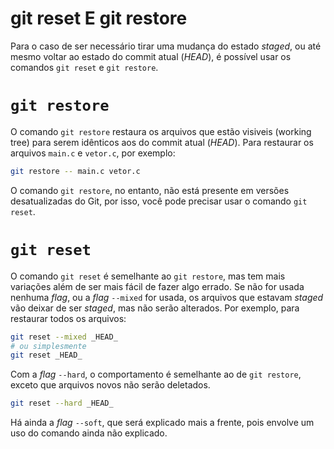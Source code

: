 # git reset E git restore

Para o caso de ser necessário tirar uma mudança do estado _staged_, ou até mesmo
voltar ao estado do commit atual (_HEAD_), é possível usar os comandos `git reset`
e `git restore`.

# `git restore`

O comando `git restore` restaura os arquivos que estão visiveis (working tree)
para serem idênticos aos do commit atual (_HEAD_). Para restaurar os arquivos
`main.c` e `vetor.c`, por exemplo:
```sh
git restore -- main.c vetor.c
```

O comando `git restore`, no entanto, não está presente em versões desatualizadas
do Git, por isso, você pode precisar usar o comando `git reset`.

# `git reset`

O comando `git reset` é semelhante ao `git restore`, mas tem mais variações
além de ser mais fácil de fazer algo errado. Se não for usada nenhuma _flag_, ou
a _flag_ `--mixed` for usada, os arquivos que estavam _staged_ vão deixar de ser
_staged_, mas não serão alterados. Por exemplo, para restaurar todos os
arquivos:
```sh
git reset --mixed _HEAD_
# ou simplesmente
git reset _HEAD_
```

Com a _flag_ `--hard`, o comportamento é semelhante ao de `git restore`, exceto
que arquivos novos não serão deletados.
```sh
git reset --hard _HEAD_
```

Há ainda a _flag_ `--soft`, que será explicado mais a frente, pois envolve um uso
do comando ainda não explicado.
